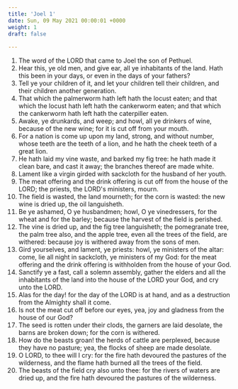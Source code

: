 ```yaml
---
title: 'Joel 1'
date: Sun, 09 May 2021 00:00:01 +0000
weight: 1
draft: false
  
---
```


1. The word of the LORD that came to Joel the son of Pethuel.
2. Hear this, ye old men, and give ear, all ye inhabitants of the land. Hath this been in your days, or even in the days of your fathers?
3. Tell ye your children of it, and let your children tell their children, and their children another generation.
4. That which the palmerworm hath left hath the locust eaten; and that which the locust hath left hath the cankerworm eaten; and that which the cankerworm hath left hath the caterpiller eaten.
5. Awake, ye drunkards, and weep; and howl, all ye drinkers of wine, because of the new wine; for it is cut off from your mouth.
6. For a nation is come up upon my land, strong, and without number, whose teeth are the teeth of a lion, and he hath the cheek teeth of a great lion.
7. He hath laid my vine waste, and barked my fig tree: he hath made it clean bare, and cast it away; the branches thereof are made white.
8. Lament like a virgin girded with sackcloth for the husband of her youth.
9. The meat offering and the drink offering is cut off from the house of the LORD; the priests, the LORD's ministers, mourn.
10. The field is wasted, the land mourneth; for the corn is wasted: the new wine is dried up, the oil languisheth.
11. Be ye ashamed, O ye husbandmen; howl, O ye vinedressers, for the wheat and for the barley; because the harvest of the field is perished.
12. The vine is dried up, and the fig tree languisheth; the pomegranate tree, the palm tree also, and the apple tree, even all the trees of the field, are withered: because joy is withered away from the sons of men.
13. Gird yourselves, and lament, ye priests: howl, ye ministers of the altar: come, lie all night in sackcloth, ye ministers of my God: for the meat offering and the drink offering is withholden from the house of your God.
14. Sanctify ye a fast, call a solemn assembly, gather the elders and all the inhabitants of the land into the house of the LORD your God, and cry unto the LORD.
15. Alas for the day! for the day of the LORD is at hand, and as a destruction from the Almighty shall it come.
16. Is not the meat cut off before our eyes, yea, joy and gladness from the house of our God?
17. The seed is rotten under their clods, the garners are laid desolate, the barns are broken down; for the corn is withered.
18. How do the beasts groan! the herds of cattle are perplexed, because they have no pasture; yea, the flocks of sheep are made desolate.
19. O LORD, to thee will I cry: for the fire hath devoured the pastures of the wilderness, and the flame hath burned all the trees of the field.
20. The beasts of the field cry also unto thee: for the rivers of waters are dried up, and the fire hath devoured the pastures of the wilderness.
